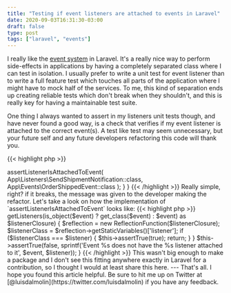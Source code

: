 ```yaml
---
title: "Testing if event listeners are attached to events in Laravel"
date: 2020-09-03T16:31:30-03:00
draft: false
type: post
tags: ["laravel", "events"]
---
```


I really like the [event system](https://laravel.com/docs/8.x/events) in Laravel. It's a really nice way to perform side-effects in applications by having a completely separated class where I can test in isolation. I usually prefer to write a unit test for event listener than to write a full feature test which touches all parts of the application where I might have to mock half of the services. To me, this kind of separation ends up creating reliable tests which don't break when they shouldn't, and this is really key for having a maintainable test suite.

One thing I always wanted to assert in my listeners unit tests though, and have never found a good way, is a check that verifies if my event listener is attached to the correct event(s). A test like test may seem unnecessary, but your future self and any future developers refactoring this code will thank you.

{{< highlight php >}}
<?php

class SendShipmentNotificationTest extends TestCase
{
    public function test_is_attached_to_event()
    {
        $this->assertListenerIsAttachedToEvent(
            App\Listeners\SendShipmentNotification::class,
            App\Events\OrderShippedEvent::class
        );
    }
}
{{< /highlight >}}

Really simple, right? if it breaks, the message was given to the developer making the refactor. Let's take a look on how the implementation of `assertListenerIsAttachedToEvent` looks like:

{{< highlight php >}}
<?php

use ReflectionFunction;
use Illuminate\Events\Dispatcher;

public function assertListenerIsAttachedToEvent($listener, $event)
{
    $dispatcher = app(Dispatcher::class);

    foreach ($dispatcher->getListeners(is_object($event) ? get_class($event) : $event) as $listenerClosure) {
        $reflection = new ReflectionFunction($listenerClosure);
        $listenerClass = $reflection->getStaticVariables()['listener'];

        if ($listenerClass === $listener) {
            $this->assertTrue(true);

            return;
        }
    }

    $this->assertTrue(false, sprintf('Event %s does not have the %s listener attached to it', $event, $listener));
}
{{< /highlight >}}

This wasn't big enough to make a package and I don't see this fitting anywhere exactly in Laravel for a contribution, so I thought I would at least share this here.

---

That's all. I hope you found this article helpful. Be sure to hit me up on Twitter at [@luisdalmolin](https://twitter.com/luisdalmolin) if you have any feedback.
